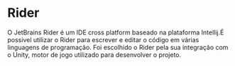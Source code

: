 
# Rider

O JetBrains Rider é um IDE cross platform baseado na plataforma Intellij.É possivel utilizar o Rider para escrever e editar o código em várias linguagens de programação. Foi escolhido o Rider pela sua integração com o Unity, motor de jogo utilizado para desenvolver o projeto.
